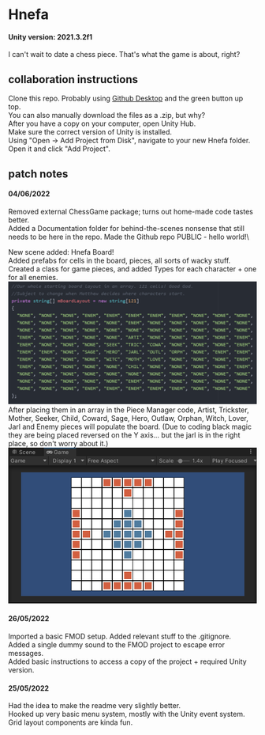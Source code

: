 # Hnefa

#### Unity version: 2021.3.2f1

I can't wait to date a chess piece. That's what the game is about, right?

## collaboration instructions

Clone this repo. Probably using
[Github Desktop](https://desktop.github.com/)
and the green button up top.\
You can also manually download the files as a .zip, but why?\
After you have a copy on your computer, open Unity Hub.\
Make sure the correct version of Unity is installed.\
Using "Open -> Add Project from Disk", navigate to your new Hnefa folder.\
Open it and click "Add Project".

## patch notes

#### 04/06/2022

Removed external ChessGame package; turns out home-made code tastes better.\
Added a Documentation folder for behind-the-scenes nonsense that still needs to be here in the repo.
Made the Github repo PUBLIC - hello world!\

New scene added: Hnefa Board!\
Added prefabs for cells in the board, pieces, all sorts of wacky stuff.\
Created a class for game pieces, and added Types for each character + one for all enemies.\
![Piece manager code](/Documentation/piecemanager.png)\
After placing them in an array in the Piece Manager code, Artist, Trickster, Mother, Seeker, Child, Coward, Sage, Hero, Outlaw, Orphan, Witch, Lover, Jarl and Enemy pieces will populate the board. (Due to coding black magic they are being placed reversed on the Y axis... but the jarl is in the right place, so don't worry about it.)\
![Populated hnefa board](/Documentation/hnefaboard.png)

#### 26/05/2022

Imported a basic FMOD setup. Added relevant stuff to the .gitignore.\
Added a single dummy sound to the FMOD project to escape error messages.\
Added basic instructions to access a copy of the project + required Unity version.

#### 25/05/2022
Had the idea to make the readme very slightly better.\
Hooked up very basic menu system, mostly with the Unity event system.\
Grid layout components are kinda fun.
